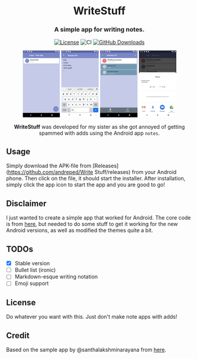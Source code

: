 <div align="center">
<h1 align="center">WriteStuff</h1>
<h3 align="center">A simple app for writing notes.</h3>

[![License](https://img.shields.io/badge/License-MIT-green.svg)](https://opensource.org/licenses/MIT)
![CI](https://github.com/andreped/WriteStuff/workflows/Build%20APK/badge.svg?branch=master&event=push)
[![GitHub Downloads](https://img.shields.io/github/downloads/andreped/WriteStuff/total?label=GitHub%20downloads&logo=github)](https://github.com/andreped/WriteStuff/releases)

<p align="center" width="100%">
<img src="assets/home.png" width="20%"> <img src="assets/edit.png" width="20%"> <img src="assets/select.png" width="20%"> <img src="assets/share.png" width="20%">
</p>
 
**WriteStuff** was developed for my sister as she got annoyed of getting spammed with adds using the Android app `notes`.

</div>

## Usage
Simply download the APK-file from [Releases](https://github.com/andreped/Write Stuff/releases) from your Android phone. Then click on the file, it should start the installer. After installation, simply click the app icon to start the app and you are good to go!

## Disclaimer
I just wanted to create a simple app that worked for Android. The core code is from [here](https://github.com/santhalakshminarayana/zehero-note), but needed to do some stuff to get it working for the new Android versions, as well as modified the themes quite a bit.

## TODOs
- [x] Stable version
- [ ] Bullet list (ironic)
- [ ] Markdown-esque writing notation
- [ ] Emoji support

## License
Do whatever you want with this. Just don't make note apps with adds!

## Credit
Based on the sample app by @santhalakshminarayana from [here](https://github.com/santhalakshminarayana/zehero-note).
